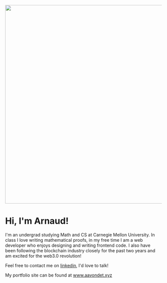 <p align="center">
  <img width="640pxpx" src="https://user-images.githubusercontent.com/41976260/87372429-81df2b80-c555-11ea-9c88-67bd96b5554c.JPG">
</p>

# Hi, I'm Arnaud!

I'm an undergrad studying Math and CS at Carnegie Mellon University. In class I love writing mathematical proofs, in my free time I am a web developer who enjoys designing and writing frontend code. I also have been following the blockchain industry closely for the past two years and am excited for the web3.0 revolution!

Feel free to contact me on <a href="https://www.linkedin.com/in/aavondet/">linkedin</a>, I'd love to talk! 

My portfolio site can be found at www.aavondet.xyz
